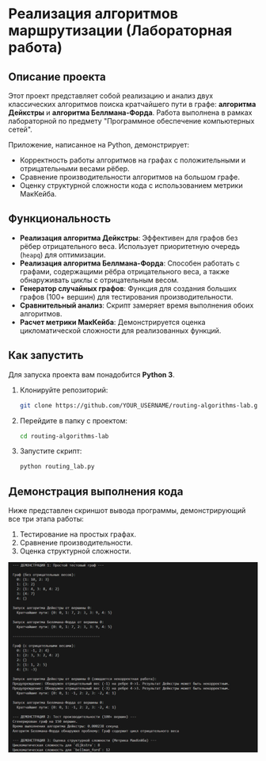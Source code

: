 # Реализация алгоритмов маршрутизации (Лабораторная работа)

## Описание проекта

Этот проект представляет собой реализацию и анализ двух классических алгоритмов поиска кратчайшего пути в графе: **алгоритма Дейкстры** и **алгоритма Беллмана-Форда**. Работа выполнена в рамках лабораторной по предмету "Программное обеспечение компьютерных сетей".

Приложение, написанное на Python, демонстрирует:
- Корректность работы алгоритмов на графах с положительными и отрицательными весами рёбер.
- Сравнение производительности алгоритмов на большом графе.
- Оценку структурной сложности кода с использованием метрики МакКейба.

## Функциональность

- **Реализация алгоритма Дейкстры**: Эффективен для графов без рёбер отрицательного веса. Использует приоритетную очередь (`heapq`) для оптимизации.
- **Реализация алгоритма Беллмана-Форда**: Способен работать с графами, содержащими рёбра отрицательного веса, а также обнаруживать циклы с отрицательным весом.
- **Генератор случайных графов**: Функция для создания больших графов (100+ вершин) для тестирования производительности.
- **Сравнительный анализ**: Скрипт замеряет время выполнения обоих алгоритмов.
- **Расчет метрики МакКейба**: Демонстрируется оценка цикломатической сложности для реализованных функций.

## Как запустить

Для запуска проекта вам понадобится **Python 3**.

1.  Клонируйте репозиторий:
    ```bash
    git clone https://github.com/YOUR_USERNAME/routing-algorithms-lab.git
    ```
2.  Перейдите в папку с проектом:
    ```bash
    cd routing-algorithms-lab
    ```
3.  Запустите скрипт:
    ```bash
    python routing_lab.py
    ```

## Демонстрация выполнения кода

Ниже представлен скриншот вывода программы, демонстрирующий все три этапа работы:
1.  Тестирование на простых графах.
2.  Сравнение производительности.
3.  Оценка структурной сложности.

![Скриншот выполнения кода](output_screenshot.png)